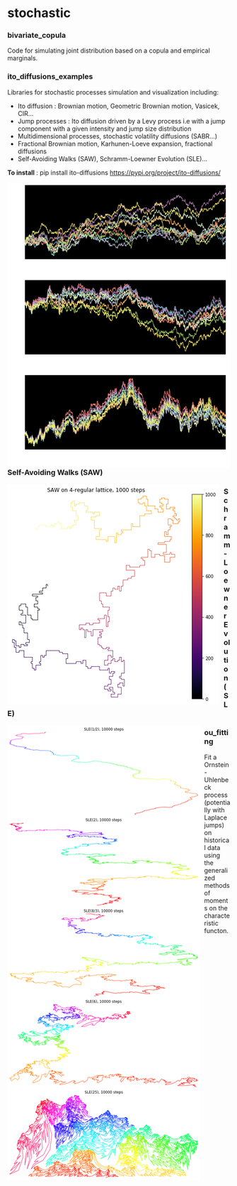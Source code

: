 # stochastic

### bivariate_copula
Code for simulating joint distribution based on a copula and empirical marginals.

### ito_diffusions_examples
Libraries for stochastic processes simulation and visualization including:
* Ito diffusion : Brownian motion, Geometric Brownian motion, Vasicek, CIR...
* Jump processes : Ito diffusion driven by a Levy process i.e with a jump component with a given intensity and jump size distribution
* Multidimensional processes, stochastic volatility diffusions (SABR...)
* Fractional Brownian motion, Karhunen-Loeve expansion, fractional diffusions
* Self-Avoiding Walks (SAW), Schramm-Loewner Evolution (SLE)...

**To install** : pip install ito-diffusions
https://pypi.org/project/ito-diffusions/

<img src="./examples/ito_diffusions_examples/brownian_sheaf.png"
     style="float: left; margin-right: 10px;" />

### Self-Avoiding Walks (SAW)

<img src="./saw/saw_square.png"
     style="float: left; margin-right: 10px;" />

### Schramm-Loewner Evolution (SLE)

<img src="./sle/sle.png"
     style="float: left; margin-right: 10px;" />

### ou_fitting
Fit a Ornstein-Uhlenbeck process (potentially with Laplace jumps) on historical data using the generalized methods of moments on the characteristic functon.
